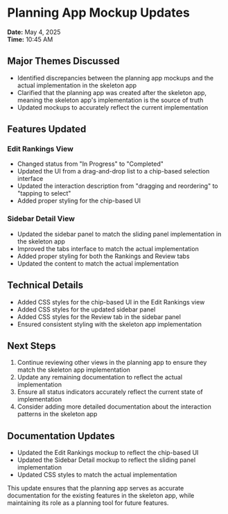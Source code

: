 # Planning App Mockup Updates

**Date:** May 4, 2025  
**Time:** 10:45 AM  

## Major Themes Discussed

- Identified discrepancies between the planning app mockups and the actual implementation in the skeleton app
- Clarified that the planning app was created after the skeleton app, meaning the skeleton app's implementation is the source of truth
- Updated mockups to accurately reflect the current implementation

## Features Updated

### Edit Rankings View
- Changed status from "In Progress" to "Completed"
- Updated the UI from a drag-and-drop list to a chip-based selection interface
- Updated the interaction description from "dragging and reordering" to "tapping to select"
- Added proper styling for the chip-based UI

### Sidebar Detail View
- Updated the sidebar panel to match the sliding panel implementation in the skeleton app
- Improved the tabs interface to match the actual implementation
- Added proper styling for both the Rankings and Review tabs
- Updated the content to match the actual implementation

## Technical Details

- Added CSS styles for the chip-based UI in the Edit Rankings view
- Added CSS styles for the updated sidebar panel
- Added CSS styles for the Review tab in the sidebar panel
- Ensured consistent styling with the skeleton app implementation

## Next Steps

1. Continue reviewing other views in the planning app to ensure they match the skeleton app implementation
2. Update any remaining documentation to reflect the actual implementation
3. Ensure all status indicators accurately reflect the current state of implementation
4. Consider adding more detailed documentation about the interaction patterns in the skeleton app

## Documentation Updates

- Updated the Edit Rankings mockup to reflect the chip-based UI
- Updated the Sidebar Detail mockup to reflect the sliding panel implementation
- Updated CSS styles to match the actual implementation

This update ensures that the planning app serves as accurate documentation for the existing features in the skeleton app, while maintaining its role as a planning tool for future features.
